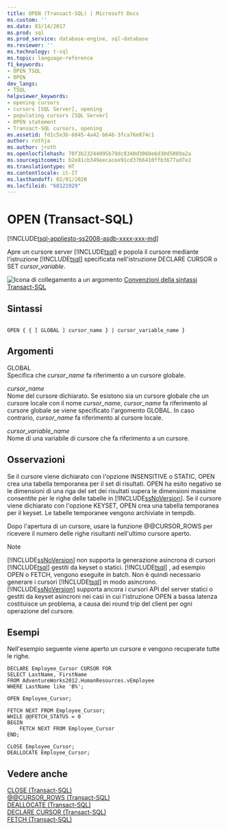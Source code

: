 ```yaml
---
title: OPEN (Transact-SQL) | Microsoft Docs
ms.custom: ''
ms.date: 03/14/2017
ms.prod: sql
ms.prod_service: database-engine, sql-database
ms.reviewer: ''
ms.technology: t-sql
ms.topic: language-reference
f1_keywords:
- OPEN_TSQL
- OPEN
dev_langs:
- TSQL
helpviewer_keywords:
- opening cursors
- cursors [SQL Server], opening
- populating cursors [SQL Server]
- OPEN statement
- Transact-SQL cursors, opening
ms.assetid: fd1c5e3b-6045-4a42-b646-3fca76e874c1
author: rothja
ms.author: jroth
ms.openlocfilehash: 70f3b23244095b79dc8340d3060e6d30d5009a2a
ms.sourcegitcommit: b2e81cb349eecacee91cd3766410ffb3677ad7e2
ms.translationtype: HT
ms.contentlocale: it-IT
ms.lasthandoff: 02/01/2020
ms.locfileid: "68121929"
---
```

# <a name="open-transact-sql"></a>OPEN (Transact-SQL)
[!INCLUDE[tsql-appliesto-ss2008-asdb-xxxx-xxx-md](../../includes/tsql-appliesto-ss2008-asdb-xxxx-xxx-md.md)]

  Apre un cursore server [!INCLUDE[tsql](../../includes/tsql-md.md)] e popola il cursore mediante l'istruzione [!INCLUDE[tsql](../../includes/tsql-md.md)] specificata nell'istruzione DECLARE CURSOR o SET *cursor_variable*.  
  
 ![Icona di collegamento a un argomento](../../database-engine/configure-windows/media/topic-link.gif "Icona di collegamento a un argomento") [Convenzioni della sintassi Transact-SQL](../../t-sql/language-elements/transact-sql-syntax-conventions-transact-sql.md)  
  
## <a name="syntax"></a>Sintassi  
  
```  
  
OPEN { { [ GLOBAL ] cursor_name } | cursor_variable_name }  
```  
  
## <a name="arguments"></a>Argomenti  
 GLOBAL  
 Specifica che *cursor_name* fa riferimento a un cursore globale.  
  
 *cursor_name*  
 Nome del cursore dichiarato. Se esistono sia un cursore globale che un cursore locale con il nome *cursor_name*, *cursor_name* fa riferimento al cursore globale se viene specificato l'argomento GLOBAL. In caso contrario, *cursor_name* fa riferimento al cursore locale.  
  
 *cursor_variable_name*  
 Nome di una variabile di cursore che fa riferimento a un cursore.  
  
## <a name="remarks"></a>Osservazioni  
 Se il cursore viene dichiarato con l'opzione INSENSITIVE o STATIC, OPEN crea una tabella temporanea per il set di risultati. OPEN ha esito negativo se le dimensioni di una riga del set dei risultati supera le dimensioni massime consentite per le righe delle tabelle in [!INCLUDE[ssNoVersion](../../includes/ssnoversion-md.md)]. Se il cursore viene dichiarato con l'opzione KEYSET, OPEN crea una tabella temporanea per il keyset. Le tabelle temporanee vengono archiviate in tempdb.  
  
 Dopo l'apertura di un cursore, usare la funzione @@CURSOR_ROWS per ricevere il numero delle righe risultanti nell'ultimo cursore aperto.  
  
> [!NOTE]  
>  [!INCLUDE[ssNoVersion](../../includes/ssnoversion-md.md)] non supporta la generazione asincrona di cursori [!INCLUDE[tsql](../../includes/tsql-md.md)] gestiti da keyset o statici. [!INCLUDE[tsql](../../includes/tsql-md.md)] , ad esempio OPEN o FETCH, vengono eseguite in batch. Non è quindi necessario generare i cursori [!INCLUDE[tsql](../../includes/tsql-md.md)] in modo asincrono. [!INCLUDE[ssNoVersion](../../includes/ssnoversion-md.md)] supporta ancora i cursori API del server statici o gestiti da keyset asincroni nei casi in cui l'istruzione OPEN a bassa latenza costituisce un problema, a causa dei round trip del client per ogni operazione del cursore.  
  
## <a name="examples"></a>Esempi  
 Nell'esempio seguente viene aperto un cursore e vengono recuperate tutte le righe.  
  
```  
DECLARE Employee_Cursor CURSOR FOR  
SELECT LastName, FirstName  
FROM AdventureWorks2012.HumanResources.vEmployee  
WHERE LastName like 'B%';  
  
OPEN Employee_Cursor;  
  
FETCH NEXT FROM Employee_Cursor;  
WHILE @@FETCH_STATUS = 0  
BEGIN  
    FETCH NEXT FROM Employee_Cursor  
END;  
  
CLOSE Employee_Cursor;  
DEALLOCATE Employee_Cursor;  
```  
  
## <a name="see-also"></a>Vedere anche  
 [CLOSE &#40;Transact-SQL&#41;](../../t-sql/language-elements/close-transact-sql.md)   
 [@@CURSOR_ROWS &#40;Transact-SQL&#41;](../../t-sql/functions/cursor-rows-transact-sql.md)   
 [DEALLOCATE &#40;Transact-SQL&#41;](../../t-sql/language-elements/deallocate-transact-sql.md)   
 [DECLARE CURSOR &#40;Transact-SQL&#41;](../../t-sql/language-elements/declare-cursor-transact-sql.md)   
 [FETCH &#40;Transact-SQL&#41;](../../t-sql/language-elements/fetch-transact-sql.md)  
  
  
